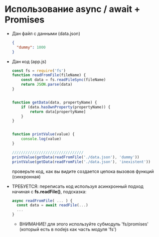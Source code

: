 # Использование async / await + Promises

* Дан файл с данными (data.json)
  ```json
  {
    "dummy": 1000
  }
  ```
* Дан код (app.js)
  ```js
  const fs = require('fs')
  function readFromFile(fileName) {
      const data = fs.readFileSync(fileName)
      return JSON.parse(data)
  }


  function getData(data, propertyName) {
      if (data.hasOwnProperty(propertyName)) {
          return data[propertyName]
      }
  }


  function printValue(value) {
      console.log(value)
  }

  ////////////////////////////////
  printValue(getData(readFromFile('./data.json'), 'dummy'))
  printValue(getData(readFromFile('./data.json'), 'inexistent'))
  
  ```
  проверьте код, как вы видите создается цепока вызовов функций (синхронная)
  
* ТРЕБУЕТСЯ: переписать код используя асинхронный подход начиная с **fs.readFile()**, подсказка:
  ```js
  async readFromFile( ... ) {
    const data = await readFile(...)
    ...
  }
  ```
  * ВНИМАНИЕ! для этого используйте субмодуль 'fs/promises' (который есть в nodejs как часть модуля 'fs')
